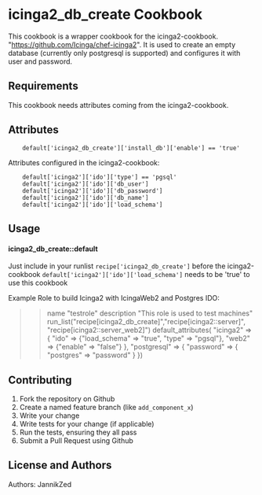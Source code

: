 icinga2_db_create Cookbook
==========================
This cookbook is a wrapper cookbook for the icinga2-cookbook. "https://github.com/Icinga/chef-icinga2".
It is used to create an empty database (currently only postgresql is supported) and configures it with user and password.

Requirements
------------
This cookbook needs attributes coming from the icinga2-cookbook.


Attributes
----------
        default['icinga2_db_create']['install_db']['enable'] == 'true'

Attributes configured in the icinga2-cookbook:

        default['icinga2']['ido']['type'] == 'pgsql' 
        default['icinga2']['ido']['db_user']
        default['icinga2']['ido']['db_password']
        default['icinga2']['ido']['db_name']
        default['icinga2']['ido']['load_schema']

Usage
-----
#### icinga2_db_create::default
Just include in your runlist `recipe['icinga2_db_create']` before the icinga2-cookbook
`default['icinga2']['ido']['load_schema']` needs to be 'true' to use this cookbook

Example Role to build Icinga2 with IcingaWeb2 and Postgres IDO:
>>name "testrole"
description "This role is used to test machines"
run_list("recipe[icinga2_db_create]","recipe[icinga2::server]", 
"recipe[icinga2::server_web2]")
default_attributes(
        "icinga2" => {
                "ido" => {"load_schema" => "true", "type" => "pgsql"},
                "web2" => {"enable" => "false"}
        },
        "postgresql" => {
                "password" => {
                        "postgres" => "password"
                }
                })


Contributing
------------

1. Fork the repository on Github
2. Create a named feature branch (like `add_component_x`)
3. Write your change
4. Write tests for your change (if applicable)
5. Run the tests, ensuring they all pass
6. Submit a Pull Request using Github

License and Authors
-------------------
Authors: JannikZed
